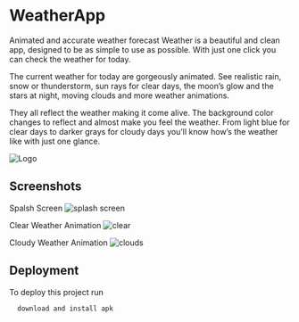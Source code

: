 
# WeatherApp

Animated and accurate weather forecast
Weather is a beautiful and clean app, designed to be as simple to use as possible. With just one click you can check the weather for today.

The current weather for today are gorgeously animated. 
See realistic rain, snow or thunderstorm, sun rays for clear days, the moon’s glow and the stars at night, moving clouds and more weather animations. 

They all reflect the weather making it come alive.
The background color changes to reflect and almost make you feel the weather. 
From light blue for clear days to darker grays for cloudy days you’ll know how’s the weather like with just one glance.


![Logo](https://github.com/coderlakshayjain/WeatherApp/assets/53349105/645633e7-cc4c-4a22-a8ae-35bd9498ff92)


## Screenshots
Spalsh Screen
![splash screen](https://github.com/coderlakshayjain/WeatherApp/assets/53349105/c010737e-7dc5-4d89-bfca-2f6e4c6d3c91)

Clear Weather Animation
![clear](https://github.com/coderlakshayjain/WeatherApp/assets/53349105/30c89f97-a2d5-4a64-9b0e-a765ae304f36)

Cloudy Weather Animation
![clouds](https://github.com/coderlakshayjain/WeatherApp/assets/53349105/401e18ec-d3f6-46b2-96af-6a7bd29c60b8)

## Deployment

To deploy this project run

```bash
  download and install apk
```

